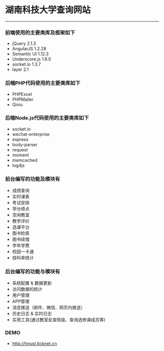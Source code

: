 # 湖南科技大学查询网站

___


### 前端使用的主要类库及框架如下
* jQuery 2.1.3
* AngularJS 1.2.28
* Semantic UI 1.12.3
* Underscore.js 1.6.0
* socket.io 1.3.7
* layer 2.1

### 后端PHP代码使用的主要类库如下
* PHPExcel
* PHPMailer
* Qiniu

### 后端Node.js代码使用的主要类库如下
* socket.io
* wechat-enterprise
* express
* body-parser
* request
* moment
* memcached
* log4js

### 前台编写的功能及模块有
* 成绩查询
* 实时课表
* 考试安排
* 学分绩点
* 空闲教室
* 教学评价
* 选课平台
* 图书检索
* 图书续借
* 学年学费
* 校园一卡通
* 挂科率统计

### 后台编写的功能与模块有
* 系统配置 & 数据更新
* 访问数据的统计
* 用户管理
* APP管理
* 消息推送（邮件、微信、网页内推送）
* 历史日志 & 实时日志
* 实用工具(通过教室反查班级、查询选修课成员等)

### DEMO
* http://hnust.ticknet.cn
